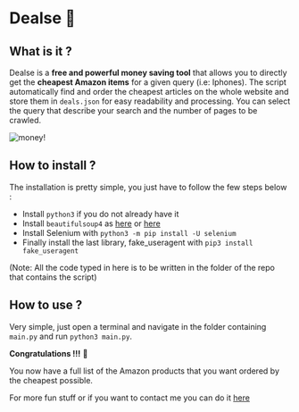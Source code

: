# Dealse 💸

## What is it ?

Dealse is a **free and powerful money saving tool** that allows you to directly get the **cheapest Amazon items** for a given query (i.e: Iphones).
The script automatically find and order the cheapest articles on the whole website and store them in `deals.json` for easy readability and processing.
You can select the query that describe your search and the number of pages to be crawled. 

![money!](https://i.ibb.co/ZTRTs3T/sharon-mccutcheon-8lnb-Xtx-FGZw-unsplash.jpg)

## How to install ?

The installation is pretty simple, you just have to follow the few steps below :

- Install `python3` if you do not already have it 
- Install `beautifulsoup4` as [here]("https://www.crummy.com/software/BeautifulSoup/bs4/doc/#installing-beautiful-soup") or [here]("https://pypi.org/project/beautifulsoup4/")
- Install Selenium with `python3 -m pip install -U selenium`
- Finally install the last library, fake_useragent with `pip3 install fake_useragent`

(Note: All the code typed in here is to be written in the folder of the repo that contains the script)

## How to use ?

Very simple, just open a terminal and navigate in the folder containing `main.py` and run `python3 main.py`.

**Congratulations !!!** 🥳

You now have a full list of the Amazon products that you want ordered by the cheapest possible.

For more fun stuff or if you want to contact me you can do it [here]("https://edenannonay.com")
